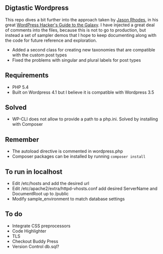 ## Digtastic Wordpress

This repo dives a bit further into the approach taken by [Jason Rhodes](https://github.com/jasonrhodes), in his great [WordPress Hacker's Guide to the Galaxy](https://github.com/jasonrhodes/wphg-project). I have injected a great deal of comments into the files, because this is not to go to production, but instead a set of sampler demos that I hope to keep documenting along with the code for future reference and exploration.

+ Added a second class for creating new taxonomies that are compatible with the custom post types
+ Fixed the problems with singular and plural labels for post types

## Requirements

+ PHP 5.4
+ Built on Wordpress 4.1 but I believe it is compatible with Wordpress 3.5

## Solved

+ WP-CLI does not allow to provide a path to a php.ini. Solved by installing with Composer

## Remember

+ The autoload directive is commented in wordpress.php
+ Composer packages can be installed by running `composer install`

## To run in localhost

+ Edit /etc/hosts and add the desired url
+ Edit /etc/apache2/extra/httpd-vhosts.conf add desired ServerName and DocumentRoot up to /public
+ Modify sample_environment to match database settings

## To do

+ Integrate CSS preprocessors
+ Code Highlighter
+ TLS
+ Checkout Buddy Press
+ Version Control db.sql?